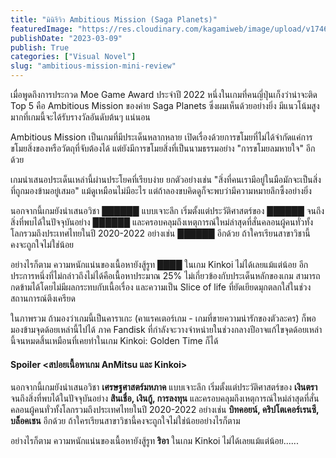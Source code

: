 ```yaml
---
title: "มินิรีวิว Ambitious Mission (Saga Planets)"
featuredImage: "https://res.cloudinary.com/kagamiweb/image/upload/v1746286293/blog.coregamehd.com/ambitious-mission-mini-review.jpg"
publishDate: "2023-03-09"
publish: True
categories: ["Visual Novel"]
slug: "ambitious-mission-mini-review"
---
```



เมื่อพูดถึงการประกวด Moe Game Award ประจำปี 2022 หนึ่งในเกมที่คนญี่ปุ่นเก็งว่าน่าจะติด Top 5 คือ Ambitious Mission ของค่าย Saga Planets ซึ่งผมเห็นด้วยอย่างยิ่ง มีแนวโน้มสูงมากที่เกมนี้จะได้รับรางวัลอันดับต้นๆ แน่นอน

Ambitious Mission เป็นเกมที่มีประเด็นหลากหลาย เปิดเรื่องด้วยการขโมยที่ไม่ได้จำกัดแค่การขโมยสิ่งของหรือวัตถุที่จับต้องได้ แต่ยังมีการขโมยสิ่งที่เป็นนามธรรมอย่าง "การขโมยลมหายใจ" อีกด้วย

เกมนำเสนอประเด็นเหล่านี้ผ่านประโยคที่เรียบง่าย ยกตัวอย่างเช่น "สิ่งที่คนเรามีอยู่ในมือมักจะเป็นสิ่งที่ถูกมองข้ามอยู่เสมอ" แม้ดูเหมือนไม่มีอะไร แต่ถ้าลองขบคิดดูก็จะพบว่ามีความหมายลึกซึ้งอย่างยิ่ง

นอกจากนี้เกมยังนำเสนอวิชา ██████ แบบเจาะลึก เริ่มตั้งแต่ประวัติศาสตร์ของ ██████ จนถึงสิ่งที่พบได้ในปัจจุบันอย่าง ██████ และครอบคลุมถึงเหตุการณ์ใหม่ล่าสุดที่สั่นคลอนผู้คนทั่วทั้งโลกรวมถึงประเทศไทยในปี 2020-2022 อย่างเช่น ██████ อีกด้วย ถ้าใครเรียนสาขาวิชานี้คงจะถูกใจไม่ใช่น้อย

อย่างไรก็ตาม ความหนักแน่นของเนื้อหายังสู้รูท ████ ในเกม Kinkoi ไม่ได้เลยแม้แต่น้อย อีกประการหนึ่งที่ไม่กล่าวถึงไม่ได้คือเนื้อหาประมาณ 25% ไม่เกี่ยวข้องกับประเด็นหลักของเกม สามารถกดข้ามได้โดยไม่มีผลกระทบกับเนื้อเรื่อง และความเป็น Slice of life ที่ยัดเยียดมุกตลกใส่ในช่วงสถานการณ์ตึงเครียด

ในภาพรวม ถ้ามองว่าเกมนี้เป็นคาราเกะ (คาแรคเตอร์เกม - เกมที่ขายความน่ารักของตัวละคร) ก็พอมองข้ามจุดด้อยเหล่านี้ไปได้ ภาค Fandisk ที่กำลังจะวางจำหน่ายในช่วงกลางปีอาจแก้ไขจุดด้อยเหล่านี้จนหมดสิ้นเหมือนที่เคยทำในเกม Kinkoi: Golden Time ก็ได้

#### Spoiler <สปอยเนื้อหาเกม AnMitsu และ Kinkoi>

นอกจากนี้เกมยังนำเสนอวิชา **เศรษฐศาสตร์มหภาค** แบบเจาะลึก เริ่มตั้งแต่ประวัติศาสตร์ของ **เงินตรา** จนถึงสิ่งที่พบได้ในปัจจุบันอย่าง **สินเชื่อ, เงินกู้, การลงทุน** และครอบคลุมถึงเหตุการณ์ใหม่ล่าสุดที่สั่นคลอนผู้คนทั่วทั้งโลกรวมถึงประเทศไทยในปี 2020-2022 อย่างเช่น **บิทคอยน์, คริปโตเคอร์เรนซี, บล็อคเชน** อีกด้วย ถ้าใครเรียนสาขาวิชานี้คงจะถูกใจไม่ใช่น้อยอย่างไรก็ตาม 

อย่างไรก็ตาม ความหนักแน่นของเนื้อหายังสู้รูท **ริอา** ในเกม Kinkoi ไม่ได้เลยแม้แต่น้อย......
